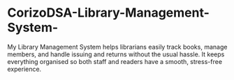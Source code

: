 # CorizoDSA-Library-Management-System-
My Library Management System helps librarians easily track books, manage members, and handle issuing and returns without the usual hassle. It keeps everything organised so both staff and readers have a smooth, stress-free experience.
